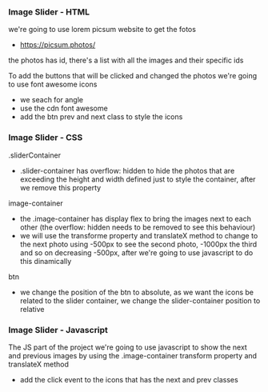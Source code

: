 ### Image Slider - HTML

we're going to use lorem picsum website to get the fotos
* https://picsum.photos/

the photos has id, there's a list with all the images and their specific ids

To add the buttons that will be clicked and changed the photos we're going to use font awesome icons
- we seach for angle
- use the cdn font awesome
- add the btn prev and next class to style the icons


### Image Slider - CSS

.sliderContainer
* .slider-container has overflow: hidden to hide the photos that are exceeding the height and width defined just to style the container, after we remove this property

image-container
* the .image-container has display flex to bring the images next to each other (the overflow: hidden needs to be removed to see this behaviour)
* we will use the transforme property and translateX method to change to the next photo using -500px to see the second photo, -1000px the third and so on decreasing -500px, after we're going to use javascript to do this dinamically

btn
* we change the position of the btn to absolute, as we want the icons be related to the slider container, we change the slider-container position to relative

### Image Slider - Javascript

The JS part of the project we're going to use javascript to show the next and previous images by using the .image-container transform property and translateX method

* add the click event to the icons that has the next and prev classes 